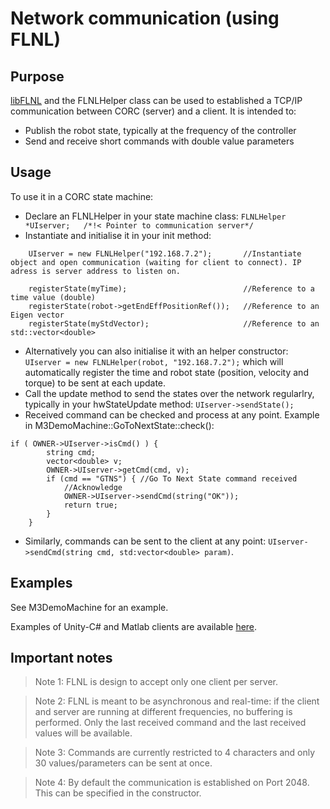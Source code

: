 # Network communication (using FLNL)

## Purpose
[libFLNL](https://github.com/vcrocher/libFLNL) and the FLNLHelper class can be used to established a TCP/IP communication between CORC (server) and a client. It is intended to:
- Publish the robot state, typically at the frequency of the controller
- Send and receive short commands with double value parameters

## Usage
To use it in a CORC state machine:
- Declare an FLNLHelper in your state machine class: `FLNLHelper *UIserver;   /*!< Pointer to communication server*/`
- Instantiate and initialise it in your init method: 
```
	UIserver = new FLNLHelper("192.168.7.2");       //Instantiate object and open communication (waiting for client to connect). IP adress is server address to listen on.

	registerState(myTime);                          //Reference to a time value (double)
	registerState(robot->getEndEffPositionRef());   //Reference to an Eigen vector
	registerState(myStdVector);                     //Reference to an std::vector<double>
```
- Alternatively you can also initialise it with an helper constructor: `UIserver = new FLNLHelper(robot, "192.168.7.2");` which will automatically register the time and robot state (position, velocity and torque) to be sent at each update.
- Call the update method to send the states over the network regularlry, typically in your hwStateUpdate method: `UIserver->sendState();`
- Received command can be checked and process at any point. Example in M3DemoMachine::GoToNextState::check():
```
if ( OWNER->UIserver->isCmd() ) {
        string cmd;
        vector<double> v;
        OWNER->UIserver->getCmd(cmd, v);
        if (cmd == "GTNS") { //Go To Next State command received
            //Acknowledge
            OWNER->UIserver->sendCmd(string("OK"));
            return true;
        }
    }
```
- Similarly, commands can be sent to the client at any point: `UIserver->sendCmd(string cmd, std:vector<double> param)`.

## Examples
See M3DemoMachine for an example.

Examples of Unity-C# and Matlab clients are available [here](https://github.com/UniMelbHumanRoboticsLab/CORC-UI-Demo).

## Important notes

> Note 1: FLNL is design to accept only one client per server.

> Note 2: FLNL is meant to be asynchronous and real-time: if the client and server are running at different frequencies, no buffering is performed. Only the last received command and the last received values will be available.

> Note 3: Commands are currently restricted to 4 characters and only 30 values/parameters can be sent at once.

> Note 4: By default the communication is established on Port 2048. This can be specified in the constructor.

